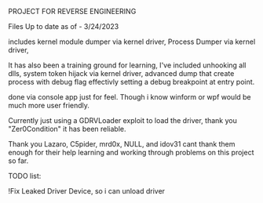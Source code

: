 PROJECT FOR REVERSE ENGINEERING

Files Up to date as of - 3/24/2023

includes kernel module dumper via kernel driver, 
Process Dumper via kernel driver, 


It has also been a training ground for learning, I've included unhooking all dlls, system token hijack via kernel driver, advanced dump that create process with debug flag effectivly setting a debug breakpoint at entry point.

done via console app just for feel. Though i know winform or wpf would be much more user friendly.

Currently just using a GDRVLoader exploit to load the driver, thank you "Zer0Condition" it has been reliable.

Thank you  Lazaro, C5pider, mrd0x, NULL, and idov31 cant thank them enough for their help learning and working through problems on this project so far.

TODO list:

!Fix Leaked Driver Device, so i can unload driver

